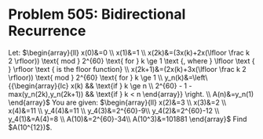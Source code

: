 # Problem 505: Bidirectional Recurrence
Let: \$\\begin{array}{ll} x(0)&=0 \\\\ x(1)&=1 \\\\
x(2k)&=(3x(k)+2x(\\lfloor \\frac k 2 \\rfloor)) \\text{ mod } 2\^{60}
\\text{ for } k \\ge 1 \\text {, where } \\lfloor \\text { } \\rfloor
\\text { is the floor function} \\\\ x(2k+1)&=(2x(k)+3x(\\lfloor \\frac
k 2 \\rfloor)) \\text{ mod } 2\^{60} \\text{ for } k \\ge 1 \\\\
y\_n(k)&=\\left\\{{\\begin{array}{lc} x(k) && \\text{if } k \\ge n \\\\
2\^{60} - 1 - max(y\_n(2k),y\_n(2k+1)) && \\text{if } k &lt; n
\\end{array}} \\right. \\\\ A(n)&=y\_n(1) \\end{array}\$ You are given:
\$\\begin{array}{ll} x(2)&=3 \\\\ x(3)&=2 \\\\ x(4)&=11 \\\\ y\_4(4)&=11
\\\\ y\_4(3)&=2\^{60}-9\\\\ y\_4(2)&=2\^{60}-12 \\\\ y\_4(1)&=A(4)=8
\\\\ A(10)&=2\^{60}-34\\\\ A(10\^3)&=101881 \\end{array}\$ Find
\$A(10\^{12})\$.
